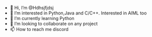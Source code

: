 - 👋 Hi, I’m @Hdhsjfjdsj
- 👀 I’m interested in Python,Java and C/C++. Interested in AIML too
- 🌱 I’m currently learning Python
- 💞️ I’m looking to collaborate on any project
- 📫 How to reach me discord

<!---
Hdhsjfjdsj/Hdhsjfjdsj is a ✨ special ✨ repository because its `README.md` (this file) appears on your GitHub profile.
You can click the Preview link to take a look at your changes.
--->
